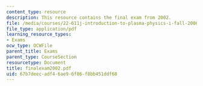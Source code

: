 ```yaml
---
content_type: resource
description: This resource contains the final exam from 2002.
file: /media/courses/22-611j-introduction-to-plasma-physics-i-fall-2006/67b7deecadf46ae96f86f8bb451ddf68_finalexam2002.pdf
file_type: application/pdf
learning_resource_types:
- Exams
ocw_type: OCWFile
parent_title: Exams
parent_type: CourseSection
resourcetype: Document
title: finalexam2002.pdf
uid: 67b7deec-adf4-6ae9-6f86-f8bb451ddf68
---
```

